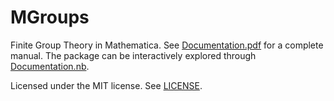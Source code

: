# MGroups

Finite Group Theory in Mathematica. See [Documentation.pdf](Documentation.pdf) for a complete manual. The package can be interactively explored through [Documentation.nb](Documentation.nb).

Licensed under the MIT license. See [LICENSE](LICENSE).